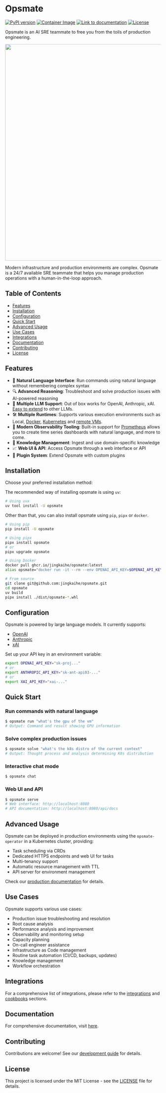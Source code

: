 # Opsmate


[![PyPI version](https://badge.fury.io/py/opsmate.svg)](https://badge.fury.io/py/opsmate)
[![Container Image](https://ghcr-badge.egpl.dev/jingkaihe/opsmate/latest_tag?trim=major&label=image&nbsp;tag)](https://github.com/jingkaihe/opsmate/pkgs/container/opsmate)
[![Link to documentation](https://img.shields.io/static/v1?label=%F0%9F%93%96&message=Documentation&color=blue)](https://docs.opsmate.hjktech.uk/)
[![License](https://img.shields.io/badge/License-MIT-blue.svg)](LICENSE)

Opsmate is an AI SRE teammate to free you from the toils of production engineering.

<img src="assets/demo.gif" width="700">

Modern infrastructure and production environments are complex. Opsmate is a 24/7 available SRE teammate that helps you manage production operations with a human-in-the-loop approach.

## Table of Contents

- [Features](#features)
- [Installation](#installation)
- [Configuration](#configuration)
- [Quick Start](#quick-start)
- [Advanced Usage](#advanced-usage)
- [Use Cases](#use-cases)
- [Integrations](#integrations)
- [Documentation](#documentation)
- [Contributing](#contributing)
- [License](#license)

## Features

- 🤖 **Natural Language Interface**: Run commands using natural language without remembering complex syntax
- 🔍 **Advanced Reasoning**: Troubleshoot and solve production issues with AI-powered reasoning
- 🔄 **Multiple LLM Support**: Out of box works for OpenAI, Anthropic, xAI. [Easy to extend](./docs/integrations/add-new-llm-providers.md) to other LLMs.
- 🛠️ **Multiple Runtimes**: Supports various execution environments such as Local, [Docker](./docs/cookbooks/docker-runtime.md), [Kubernetes](./docs/cookbooks/k8s-runtime.md) and [remote VMs](./docs/cookbooks/manage-vms.md).
- 🔭 **Modern Observability Tooling**: Built-in support for [Prometheus](https://prometheus.io/) allows you to create time series dashboards with natural language, and more to come.
- 🧠 **Knowledge Management**: Ingest and use domain-specific knowledge
- 📈 **Web UI & API**: Access Opsmate through a web interface or API
- 🔌 **Plugin System**: Extend Opsmate with custom plugins

## Installation

Choose your preferred installation method:

The recommended way of installing opsmate is using `uv`:

```bash
# Using uvx
uv tool install -U opsmate
```

Other than that, you can also install opsmate using `pip`, `pipx` or `docker`.
```bash
# Using pip
pip install -U opsmate

# Using pipx
pipx install opsmate
# or
pipx upgrade opsmate

# Using Docker
docker pull ghcr.io/jingkaihe/opsmate:latest
alias opsmate="docker run -it --rm --env OPENAI_API_KEY=$OPENAI_API_KEY -v $HOME/.opsmate:/root/.opsmate ghcr.io/jingkaihe/opsmate:latest"

# From source
git clone git@github.com:jingkaihe/opsmate.git
cd opsmate
uv build
pipx install ./dist/opsmate-*.whl
```

## Configuration

Opsmate is powered by large language models. It currently supports:

* [OpenAI](https://platform.openai.com/api-keys)
* [Anthropic](https://console.anthropic.com/settings/keys)
* [xAI](https://x.ai/api)

Set up your API key in an environment variable:

```bash
export OPENAI_API_KEY="sk-proj..."
# or
export ANTHROPIC_API_KEY="sk-ant-api03-..."
# or
export XAI_API_KEY="xai-..."
```

## Quick Start

### Run commands with natural language

```bash
$ opsmate run "what's the gpu of the vm"
# Output: Command and result showing GPU information
```

### Solve complex production issues

```bash
$ opsmate solve "what's the k8s distro of the current context"
# Output: Thought process and analysis determining K8s distribution
```

### Interactive chat mode

```bash
$ opsmate chat
```

### Web UI and API

```bash
$ opsmate serve
# Web interface: http://localhost:8080
# API documentation: http://localhost:8080/api/docs
```

## Advanced Usage

Opsmate can be deployed in production environments using the `opsmate-operator` in a Kubernetes cluster, providing:

- Task scheduling via CRDs
- Dedicated HTTPS endpoints and web UI for tasks
- Multi-tenancy support
- Automatic resource management with TTL
- API server for environment management

Check our [production documentation](https://docs.opsmate.hjktech.uk/production/) for details.

## Use Cases

Opsmate supports various use cases:

- Production issue troubleshooting and resolution
- Root cause analysis
- Performance analysis and improvement
- Observability and monitoring setup
- Capacity planning
- On-call engineer assistance
- Infrastructure as Code management
- Routine task automation (CI/CD, backups, updates)
- Knowledge management
- Workflow orchestration

## Integrations

For a comprehensive list of integrations, please refer to the [integrations](https://docs.opsmate.hjktech.uk/integrations/add-new-llm-providers/) and [cookbooks](https://docs.opsmate.hjktech.uk/cookbooks/) sections.

## Documentation

For comprehensive documentation, visit [here](https://docs.opsmate.hjktech.uk).

## Contributing

Contributions are welcome! See our [development guide](docs/development.md) for details.

## License

This project is licensed under the MIT License - see the [LICENSE](LICENSE) file for details.
